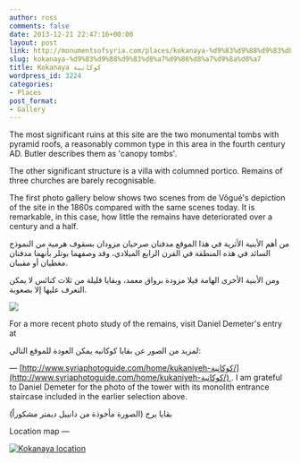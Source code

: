 ```yaml
---
author: ross
comments: false
date: 2013-12-21 22:47:16+00:00
layout: post
link: http://monumentsofsyria.com/places/kokanaya-%d9%83%d9%88%d9%83%d8%a7%d9%86%d8%a7%d9%8a%d8%a7/
slug: kokanaya-%d9%83%d9%88%d9%83%d8%a7%d9%86%d8%a7%d9%8a%d8%a7
title: Kokanaya كوكانية
wordpress_id: 3224
categories:
- Places
post_format:
- Gallery
---
```


The most significant ruins at this site are the two monumental tombs with pyramid roofs, a reasonably common type in this area in the fourth century AD. Butler describes them as 'canopy tombs'.

The other significant structure is a villa with columned portico. Remains of three churches are barely recognisable.

The first photo gallery below shows two scenes from de Vôgué's depiction of the site in the 1860s compared with the same scenes today. It is remarkable, in this case, how little the remains have deteriorated over a century and a half.


من أهم الأبنية الأثرية في هذا الموقع مدفنان صرحيان مزودان بسقوف هرمية من النموذج السائد في هذه المنطقة في القرن الرابع الميلادي، وقد وصفهما بوتلر بأنهما مدفنان مغطيان أو مقببان.




ومن الأبنية الأخرى الهامة فيلا مزودة برواق معمد، وبقايا قليلة من ثلاث كنائس لا يمكن التعرف عليها إلا بصعوبة.


![](http://monumentsofsyria.com/nextgen-attach_to_post/preview/id--3233)

For a more recent photo study of the remains, visit Daniel Demeter's entry at

لمزيد من الصور عن بقايا كوكانيه يمكن العودة للموقع التالي:

— [http://www.syriaphotoguide.com/home/kukaniyeh-كوكانية/](http://www.syriaphotoguide.com/home/kukaniyeh-كوكانية/) . I am grateful to Daniel Demeter for the photo of the tower with its monolith entrance staircase included in the earlier selection above.

بقايا برج (الصورة مأخوذة من دانييل ديمتر مشكوراً)

Location map —

[![Kokanaya location](http://monumentsofsyria.com/wp/wp-content/uploads/Kokanaya-location-150x150.png)](http://monumentsofsyria.com/wp/wp-content/uploads/Kokanaya-location.png)
